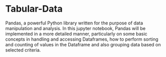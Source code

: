 # Tabular-Data

Pandas, a powerful Python library written for the purpose of data manipulation and analysis. In this jupyter notebook, Pandas will be implemented in a more detailed manner, particularly on some basic concepts in handling and accessing Dataframes, how to perform sorting and counting of values in the Dataframe and also grouping data based on selected criteria.
